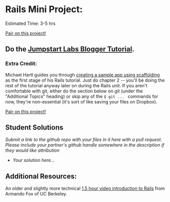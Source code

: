 # Rails Mini Project:
Estimated Time: 3-5 hrs

<a href="http://www.theodinproject.com/scheduler?cb=5" target="_blank" title="Pair using the Scheduler">Pair on this project!</a>

## Do the [Jumpstart Labs Blogger Tutorial](http://tutorials.jumpstartlab.com/projects/blogger.html).

### Extra Credit:

 Michael Hartl guides you through [creating a sample app using scaffolding](http://ruby.railstutorial.org/chapters/a-demo-app#top) as the first stage of his Rails tutorial.  Just do chapter 2 -- you'll be doing the rest of the tutorial anyway later on during the Rails unit.  If you aren't comfortable with git, either do the section below on git (under the "Additional Topics" heading) or skip any of the `$ git ... ` commands for now, they're non-essential (it's sort of like saving your files on Dropbox).

<a href="http://www.theodinproject.com/scheduler?cb=5" target="_blank" title="Pair using the Scheduler">Pair on this project!</a>

## Student Solutions

*Submit a link to the github repo with your files in it here with a pull request.  Please include your partner's github handle somewhere in the description if they would like attribution*

* *Your solution here...*

## Additional Resources:

An older and slightly more technical [1.5 hour video introduction to Rails](http://www.youtube.com/watch?v=LuuKDyUYFTU) from Armando Fox of UC Berkeley.